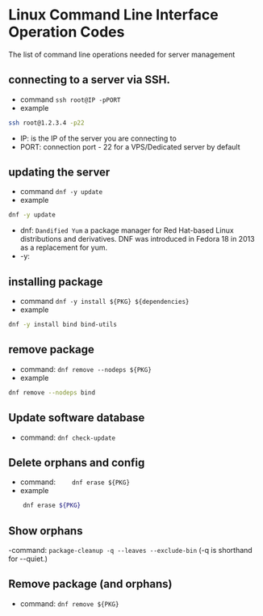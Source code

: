 # Linux Command Line Interface Operation Codes

The list of command line operations needed for server management

## connecting to a server via SSH.
- command `ssh root@IP -pPORT`
- example
```bash
ssh root@1.2.3.4 -p22
```
- IP: is the IP of the server you are connecting to
- PORT: connection port - 22 for a VPS/Dedicated server by default

## updating the server
- command `dnf -y update`
- example
```bash
dnf -y update
```
- dnf: `Dandified Yum` a package manager for Red Hat-based Linux distributions and derivatives. DNF was introduced in Fedora 18 in 2013 as a replacement for yum.
- -y:
  
## installing package
- command `dnf -y install ${PKG} ${dependencies}`
- example
```bash
dnf -y install bind bind-utils
```

## remove package
- command: `dnf remove --nodeps ${PKG}`
- example
```bash
dnf remove --nodeps bind
```

## Update software database
- command: `dnf check-update`

## Delete orphans and config 
- command: ` 	dnf erase ${PKG}`
- example
```bash
 	dnf erase ${PKG}
```

## Show orphans
-command: `package-cleanup -q --leaves --exclude-bin`
(-q is shorthand for --quiet.) 

## Remove package (and orphans)
- command: `dnf remove ${PKG}`
